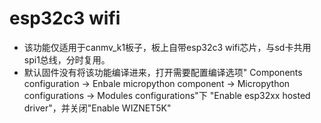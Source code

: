 # esp32c3 wifi

- 该功能仅适用于canmv_k1板子，板上自带esp32c3 wifi芯片，与sd卡共用spi1总线，分时复用。
- 默认固件没有将该功能编译进来，打开需要配置编译选项" Components configuration → Enbale micropython component → Micropython configurations → Modules configurations"下 "Enable esp32xx hosted driver"，并关闭"Enable WIZNET5K"
